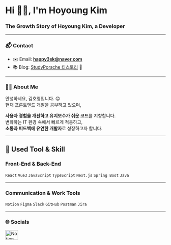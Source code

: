 <h1>Hi 👋🏻, I'm Hoyoung Kim</h1>  
<h3>The Growth Story of Hoyoung Kim, a Developer</h3>

---

### 📬 Contact

- ✉️ Email: **happy3sk@naver.com**  
- 📚 Blog: [StudyPorsche 티스토리](https://studyporsche.tistory.com/) 🚀  
<!-- - 📞 Phone: **010 - 9330 - 0253** -->

---

### 👋🏻 About Me

안녕하세요, 김호영입니다. 😊  
현재 프론트엔드 개발을 공부하고 있으며,  

**사용자 경험을 개선하고 유지보수가 쉬운 코드**를 지향합니다.  
변화하는 IT 환경 속에서 빠르게 적응하고,  
**소통과 피드백에 유연한 개발자**로 성장하고자 합니다.

---

## 📝 **Used Tool & Skill**  


### **Front-End & Back-End**  
`React` `Vue3` `JavaScript` `TypeScript` `Next.js` `Spring Boot` `Java`

---

### **Communication & Work Tools**  
`Notion` `Figma` `Slack` `GitHub` `Postman` `Jira`

---

### 🌐 Socials

<!--p align="left">  
  <a href="https://instagram.com/dar._.ho" target="blank">  
    <img align="center" src="https://raw.githubusercontent.com/rahuldkjain/github-profile-readme-generator/master/src/images/icons/Social/instagram.svg" alt="dar._.ho" height="30" width="40"/>  
  </a!-->  
   <a href="https://hushed-course-7d9.notion.site/7fdcded7c29b4c6d85f59371ec5b0a08?pvs=4" target="blank">  
    <img align="center" src="https://cdn.jsdelivr.net/npm/simple-icons@3.0.1/icons/notion.svg" alt="Notion Link" height="30" width="40"/>  
  </a>
</p>

